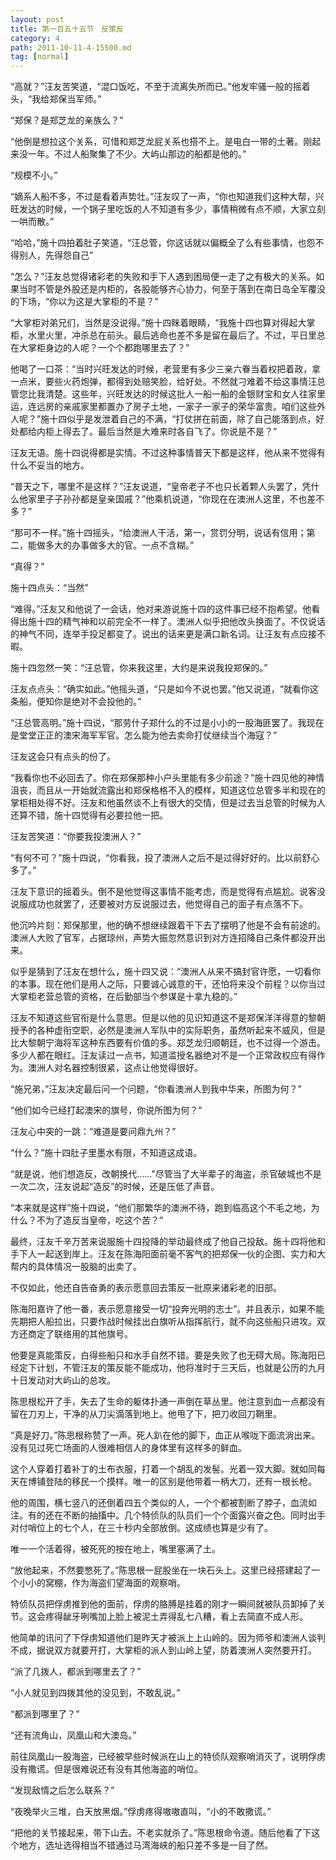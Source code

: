 ```yaml
---
layout: post
title: 第一百五十五节　反策反
category: 4
path: 2011-10-11-4-15500.md
tag: [normal]
---
```


“高就？”汪友苦笑道，“混口饭吃，不至于流离失所而已。”他发牢骚一般的摇着头，“我给郑保当军师。”

“郑保？是郑芝龙的亲族么？”

“他倒是想拉这个关系，可惜和郑芝龙屁关系也搭不上。是电白一带的土著。刚起来没一年。不过人船聚集了不少。大屿山那边的船都是他的。”

“规模不小。”

“嫡系人船不多，不过是看着声势壮。”汪友叹了一声，“你也知道我们这种大帮，兴旺发达的时候，一个锅子里吃饭的人不知道有多少，事情稍微有点不顺，大家立刻一哄而散。”

“哈哈，”施十四拍着肚子笑道，“汪总管，你这话就以偏概全了么有些事情，也怨不得别人，先得怨自己”

“怎么？”汪友总觉得诸彩老的失败和手下人遇到困局便一走了之有极大的关系。如果当时不管是外股还是内柜的，各股能够齐心协力，何至于落到在南日岛全军覆没的下场，“你以为这是大掌柜的不是？”

“大掌柜对弟兄们，当然是没说得。”施十四眯着眼睛，“我施十四也算对得起大掌柜，水里火里，冲杀总在前头。最后逃命也差不多是留在最后了。不过，平日里总在大掌柜身边的人呢？一个个都跑哪里去了？”

他喝了一口茶：“当时兴旺发达的时候，老营里有多少三亲六眷当着权把着政，拿一点米，要些火药炮弹，都得到处赔笑脸，给好处。不然就刁难着不给这事情汪总管您比我清楚。这些年，兴旺发达的时候这批人一船一船的金银财宝和女人往家里运，连远房的亲戚家里都置办了房子土地，一家子一家子的荣华富贵。咱们这些外人呢？”施十四似乎是发泄着自己的不满，“打仗拼在前面，除了自己能落到点，好处都给内柜上得去了。最后当然是大难来时各自飞了。你说是不是？”

汪友无语。施十四说得都是实情。不过这种事情普天下都是这样，他从来不觉得有什么不妥当的地方。

“普天之下，哪里不是这样？”汪友说道，“皇帝老子不也只长着颗人头罢了，凭什么他家里子子孙孙都是皇亲国戚？”他乘机说道，“你现在在澳洲人这里，不也差不多？”

“那可不一样。”施十四摇头，“给澳洲人干活，第一，赏罚分明，说话有信用；第二，能做多大的办事做多大的官。一点不含糊。”

“真得？”

施十四点头：“当然”

“难得。”汪友又和他说了一会话，他对来游说施十四的这件事已经不抱希望。他看得出施十四的精气神和以前完全不一样了。澳洲人似乎把他改头换面了。不仅说话的神气不同，连举手投足都变了。说出的话来更是满口新名词。让汪友有点应接不暇。

施十四忽然一笑：“汪总管，你来我这里，大约是来说我投郑保的。”

汪友点点头：“确实如此。”他摇头道，“只是如今不说也罢。”他又说道，“就看你这条船，便知你是绝对不会投他的。”

“汪总管高明。”施十四说，“那劳什子郑什么的不过是小小的一股海匪罢了。我现在是堂堂正正的澳宋海军军官。怎么能为他去卖命打仗继续当个海寇？”

汪友这会只有点头的份了。

“我看你也不必回去了。你在郑保那种小户头里能有多少前途？”施十四见他的神情沮丧，而且从一开始就流露出和郑保格格不入的模样，知道这位总管多半和现在的掌柜相处得不好。汪友和他虽然谈不上有很大的交情，但是过去当总管的时候为人还算不错，施十四觉得有必要拉他一把。

汪友苦笑道：“你要我投澳洲人？”

“有何不可？”施十四说，“你看我，投了澳洲人之后不是过得好好的。比以前舒心多了。”

汪友下意识的摇着头。倒不是他觉得这事情不能考虑，而是觉得有点尴尬。说客没说服成功也就罢了，还要被对方反说服过去，他觉得自己的面子有点落不下。

他沉吟片刻：郑保那里，他的确不想继续跟着干下去了摆明了他是不会有前途的。澳洲人大败了官军，占据琼州，声势大振忽然意识到对方连招降自己条件都没开出来。

似乎是猜到了汪友在想什么，施十四又说：“澳洲人从来不搞封官许愿，一切看你的本事。现在他们是用人之际，只要诚心诚意的干，还怕将来没个前程？以你当过大掌柜老营总管的资格，在后勤部当个参谋是十拿九稳的。”

汪友不知道这些官衔是什么意思。但是以他的见识知道这不是郑保洋洋得意的黎朝授予的各种虚衔空职，必然是澳洲人军队中的实际职务，虽然听起来不威风，但是比大黎朝宁海将军这种东西要有价值的多。郑芝龙归顺朝廷，也不过得一个游击。多少人都在眼红。汪友读过一点书，知道滥授名器绝对不是一个正常政权应有得作为。澳洲人对名器控制很紧，这点让他觉得很好。

“施兄弟，”汪友决定最后问一个问题，“你看澳洲人到我中华来，所图为何？”

“他们如今已经打起澳宋的旗号，你说所图为何？”

汪友心中突的一跳：“难道是要问鼎九州？”

“什么？”施十四肚子里墨水有限，不知道这成语。

“就是说，他们想造反，改朝换代……”尽管当了大半辈子的海盗，杀官破城也不是一次二次，汪友说起“造反”的时候，还是压低了声音。

“本来就是这样”施十四说，“他们那繁华的澳洲不待，跑到临高这个不毛之地，为什么？不为了造反当皇帝，吃这个苦？”

最终，汪友千辛万苦来说服施十四投降的举动最终成了他自己投敌。施十四将他和手下人一起送到岸上。汪友在陈海阳面前毫不客气的把郑保一伙的企图、实力和大帮内的具体情况一股脑的出卖了。

不仅如此，他还自告奋勇的表示愿意回去策反一批原来诸彩老的旧部。

陈海阳嘉许了他一番，表示愿意接受一切“投奔光明的志士”。并且表示，如果不能先期把人船拉出，只要作战时候挂出白旗听从指挥航行，就不向这些船只进攻。双方还商定了联络用的其他旗号。

他要是真能策反，白得些船只和水手自然不错。要是失败了也无碍大局。陈海阳已经定下计划，不管汪友的策反能不能成功，他将准时于三天后，也就是公历的九月十日发动对大屿山的总攻。

陈思根松开了手，失去了生命的躯体扑通一声倒在草丛里。他注意到血一点都没有留在刀刃上，干净的从刀尖滴落到地上。他甩了下，把刀收回刀鞘里。

“真是好刀。”陈思根称赞了一声。死人趴在他的脚下，血正从喉咙下面流淌出来。没有见过死亡场面的人很难相信人的身体里有这样多的鲜血。

这个人穿着打着补丁的土布衣服，打着一个胡乱的发髻。光着一双大脚。就如同每天在博铺登陆的移民一个摸样。唯一的区别是他带着一柄大刀，还有一根长枪。

他的周围，横七竖八的还倒着四五个类似的人，一个个都被割断了脖子，血流如注。有的还在不断的抽搐中。几个特侦队的队员们一个个面露兴奋之色。同时出手对付哨位上的七个人，在三十秒内全部放倒。这成绩也算是少有了。

唯一一个活着得，被死死的按在地上，嘴里塞满了土。

“放他起来，不然要憋死了。”陈思根一屁股坐在一块石头上。这里已经搭建起了一个小小的窝棚，作为海盗们望海面的观察哨。

特侦队员把俘虏推到他的面前，俘虏的胳膊是挂着的刚才一瞬间就被队员卸掉了关节。这会疼得龇牙咧嘴加上脸上被泥土弄得乱七八糟，看上去简直不成人形。

他简单的讯问了下俘虏知道他们是昨天才被派上上山岭的。因为师爷和澳洲人谈判不成，据说双方就要开打，大掌柜的派人到山岭上望，防着澳洲人突然要开打。

“派了几拨人，都派到哪里去了？”

“小人就见到四拨其他的没见到，不敢乱说。”

“都派到哪里了？”

“还有流角山，凤凰山和大澳岛。”

前往凤凰山一股海盗，已经被早些时候派在山上的特侦队观察哨消灭了，说明俘虏没有撒谎。但是很难说还有没有其他海盗的哨位。

“发现敌情之后怎么联系？”

“夜晚举火三堆，白天放黑烟。”俘虏疼得嗷嗷直叫，“小的不敢撒谎。”

“把他的关节接起来，带下山去。不老实就杀了。”陈思根命令道。随后他看了下这个地方，选址选得相当不错通过马湾海峡的船只差不多是一目了然。
